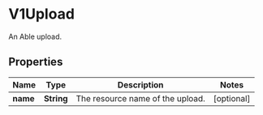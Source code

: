 

# V1Upload

An Able upload.
## Properties

Name | Type | Description | Notes
------------ | ------------- | ------------- | -------------
**name** | **String** | The resource name of the upload. |  [optional]



